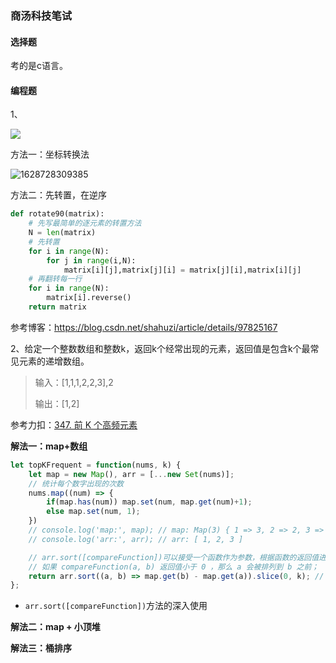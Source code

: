 ### 商汤科技笔试

#### 选择题

考的是c语言。

#### 编程题

1、

![](D:\blog\images\商汤科技.png)

方法一：坐标转换法

![1628728309385](C:\Users\lhq\AppData\Roaming\Typora\typora-user-images\1628728309385.png)

方法二：先转置，在逆序

```python
def rotate90(matrix):
    # 先写最简单的逐元素的转置方法
    N = len(matrix)
    # 先转置
    for i in range(N):
        for j in range(i,N):
            matrix[i][j],matrix[j][i] = matrix[j][i],matrix[i][j]
    # 再翻转每一行
    for i in range(N):
        matrix[i].reverse()
    return matrix
```

参考博客：https://blog.csdn.net/shahuzi/article/details/97825167

2、给定一个整数数组和整数k，返回k个经常出现的元素，返回值是包含k个最常见元素的递增数组。

> 输入：[1,1,1,2,2,3],2
>
> 输出：[1,2]

参考力扣：[347. 前 K 个高频元素](https://leetcode-cn.com/problems/top-k-frequent-elements/)

**解法一：map+数组**

```javascript
let topKFrequent = function(nums, k) {
    let map = new Map(), arr = [...new Set(nums)];
    // 统计每个数字出现的次数
    nums.map((num) => {
        if(map.has(num)) map.set(num, map.get(num)+1);
        else map.set(num, 1);
    })
    // console.log('map:', map); // map: Map(3) { 1 => 3, 2 => 2, 3 => 1 }
    // console.log('arr:', arr); // arr: [ 1, 2, 3 ]

    // arr.sort([compareFunction])可以接受一个函数作为参数，根据函数的返回值进行排序
    // 如果 compareFunction(a, b) 返回值小于 0 ，那么 a 会被排列到 b 之前；
    return arr.sort((a, b) => map.get(b) - map.get(a)).slice(0, k); // 根据出现频率进行降序排列
};
```

- `arr.sort([compareFunction])`方法的深入使用

**解法二：map + 小顶堆**



**解法三：桶排序**

